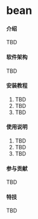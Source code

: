 # bean

#### 介绍
TBD

#### 软件架构
TBD


#### 安装教程
1.  TBD
2.  TBD
3.  TBD

#### 使用说明
1.  TBD
2.  TBD
3.  TBD

#### 参与贡献

TBD


#### 特技
TBD